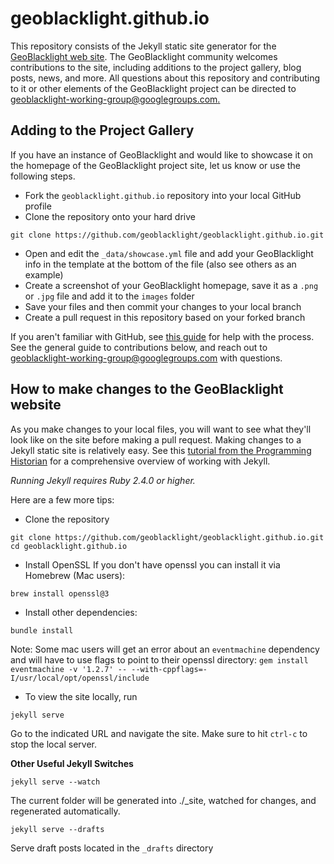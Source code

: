# geoblacklight.github.io
This repository consists of the Jekyll static site generator for the [GeoBlacklight web site](http://geoblacklight.org). The GeoBlacklight community welcomes contributions to the site, including additions to the project gallery, blog posts, news, and more. All questions about this repository and contributing to it or other elements of the GeoBlacklight project can be directed to [geoblacklight-working-group@googlegroups.com.](mailto:geoblacklight-working-group@googlegroups.com)

## Adding to the Project Gallery
If you have an instance of GeoBlacklight and would like to showcase it on the homepage of the GeoBlacklight project site, let us know or use the following steps.

- Fork the `geoblacklight.github.io` repository into your local GitHub profile
- Clone the repository onto your hard drive
```
git clone https://github.com/geoblacklight/geoblacklight.github.io.git
```
- Open and edit the `_data/showcase.yml` file and add your GeoBlacklight info in the template at the bottom of the file (also see others as an example)
- Create a screenshot of your GeoBlacklight homepage, save it as a `.png` or `.jpg` file and add it to the `images` folder
- Save your files and then commit your changes to your local branch
- Create a pull request in this repository based on your forked branch

If you aren't familiar with GitHub, see [this guide](https://help.github.com/en/enterprise/2.16/user/github/collaborating-with-issues-and-pull-requests/creating-a-pull-request-from-a-fork) for help with the process. See the general guide to contributions below, and reach out to [geoblacklight-working-group@googlegroups.com](mailto:geoblacklight-working-group@googlegroups.com) with questions.

## How to make changes to the GeoBlacklight website

As you make changes to your local files, you will want to see what they'll look like on the site before making a pull request. Making changes to a Jekyll static site is relatively easy. See this [tutorial from the Programming Historian](https://programminghistorian.org/en/lessons/building-static-sites-with-jekyll-github-pages) for a comprehensive overview of working with Jekyll.

*Running Jekyll requires Ruby 2.4.0 or higher.*

Here are a few more tips:

- Clone the repository
```
git clone https://github.com/geoblacklight/geoblacklight.github.io.git
cd geoblacklight.github.io
```
- Install OpenSSL
If you don't have openssl you can install it via Homebrew (Mac users):
```
brew install openssl@3
```

- Install other dependencies:
```
bundle install
```
Note: Some mac users will get an error about an `eventmachine` dependency and will have to use flags to point to their openssl directory: `gem install eventmachine -v '1.2.7' -- --with-cppflags=-I/usr/local/opt/openssl/include`

- To view the site locally, run
```
jekyll serve
```
Go to the indicated URL and navigate the site. Make sure to hit `ctrl-c` to stop the local server.

**Other Useful Jekyll Switches**

```
jekyll serve --watch
```
The current folder will be generated into ./_site, watched for changes, and regenerated automatically.

```
jekyll serve --drafts
```

Serve draft posts located in the `_drafts` directory

